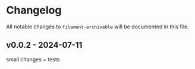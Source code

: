 # Changelog

All notable changes to `filament-archivable` will be documented in this file.

## v0.0.2 - 2024-07-11

small changes + tests
